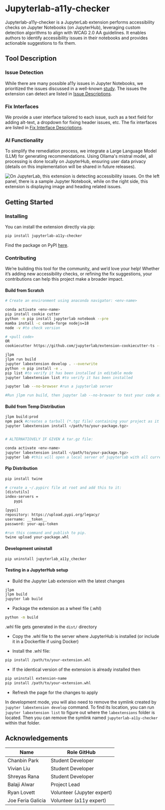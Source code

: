 # Jupyterlab-a11y-checker

Jupyterlab-a11y-checker is a JupyterLab extension performs accessibility checks on Jupyter Notebooks (on JupyterHub), leveraging custom detection algorithms to align with WCAG 2.0 AA guidelines. It enables authors to identify accessibility issues in their notebooks and provides actionable suggestions to fix them.

## Tool Description

### Issue Detection

While there are many possible a11y issues in Jupyter Notebooks, we prioritized the issues discussed in a well-known [study](https://arxiv.org/pdf/2308.03241). The issues the extension can detect are listed in [Issue Descriptions](./doc/rules.md).

### Fix Interfaces

We provide a user interface tailored to each issue, such as a text field for adding alt-text, a dropdown for fixing header issues, etc. The fix interfaces are listed in [Fix Interface Descriptions](./doc/fix-interfaces.md).

### AI Functionality

To simplify the remediation process, we integrate a Large Language Model (LLM) for generating recommendations. Using Ollama's mistral model, all processing is done locally on JupyterHub, ensuring user data privacy (details on this implementation will be shared in future releases).

![On JupyterLab, this extension is detecting accessibility issues. On the left panel, there is a sample Jupyter Notebook, while on the right side, this extension is displaying image and heading related issues.](doc/README_IMG.png)

## Getting Started

### Installing

You can install the extension directly via pip:

```bash
pip install jupyterlab-a11y-checker
```

Find the package on PyPI [here](https://pypi.org/project/jupyterlab-a11y-checker/).

### Contributing

We’re building this tool for the community, and we’d love your help! Whether it’s adding new accessibility checks, or refining the fix suggestions, your contributions can help this project make a broader impact.

#### Build from Scratch

```bash
# Create an environment using anaconda navigator: <env-name>

conda activate <env-name>
pip install cookie cutter
python -m pip install jupyterlab notebook --pre
mamba install -c conda-forge nodejs=18
node -v #to check version

# <pull code>
OR
cookiecutter https://github.com/jupyterlab/extension-cookiecutter-ts --checkout 4.0

jlpm
jlpm run build
jupyter labextension develop . --overwrite
python -m pip install -e .
pip list #to verify it has been installed in editable mode
jupyter labextension list #to verify it has been installed

jupyter lab --no-browser #run a jupyterlab server

#Run jlpm run build, then jupyter lab --no-browser to test your code after each change
```

#### Build from Temp Distribution

```bash
jlpm build:prod
npm pack #creates a tarball (*.tgz file) containing your project as it would be uploaded to the npm registry. This file can be shared and installed locally.
jupyter labextension install </path/to/your-package.tgz>


# ALTERNATIOVELY IF GIVEN A tar.gz file:

conda activate <env-name>
jupyter labextension install </path/to/your-package.tgz>
jupyter lab #this will open a local server of jupyterlab with all current extensions installed.
```

#### Pip Distribution

```bash
pip install twine

# create a ~/.pypirc file at root and add this to it:
[distutils]
index-servers =
	pypi

[pypi]
repository: https://upload.pypi.org/legacy/
username: __token__
password: your-api-token

#run this command and publish to pip.
twine upload your-package.whl
```

#### Development uninstall

```bash
pip uninstall jupyterlab_a11y_checker
```

#### Testing in a JupyterHub setup

- Build the Jupyter Lab extension with the latest changes

```bash
jlpm
jlpm build
jupyter lab build
```

- Package the extension as a wheel file (.whl)

```bash
python -m build
```

.whl file gets generated in the `dist/` directory

- Copy the .whl file to the server where JupyterHub is installed (or include it in a Dockerfile if using Docker)

- Install the .whl file:

```bash
pip install /path/to/your-extension.whl
```

- If the identical version of the extension is already installed then

```bash
pip uninstall extension-name
pip install /path/to/your-extension.whl
```

- Refresh the page for the changes to apply

In development mode, you will also need to remove the symlink created by `jupyter labextension develop`
command. To find its location, you can run `jupyter labextension list` to figure out where the `labextensions`
folder is located. Then you can remove the symlink named `jupyterlab-a11y-checker` within that folder.


## Acknowledgements

| Name                   | Role                GitHub                           |
|------------------------|------------------------------------------------------|
| Chanbin Park  | Student Developer     | [@chanbinski](https://github.com/Chanbinski) |
| Vivian Liu  |  Student Developer      | [@vzliu](https://github.com/vzliu) |
| Shreyas Rana | Student Developer       | [@ranashreyas](https://github.com/ranashreyas) |
| Balaji Alwar | Project Lead       | [@balajialg](https://github.com/balajialg) |
| Ryan Lovett | Volunteer (Jupyter expert)      | [@ryanlovett]([https://github.com/balajialg](https://github.com/ryanlovett)) |
| Joe Feria Galicia | Volunteer (a11y expert)       | NA |

